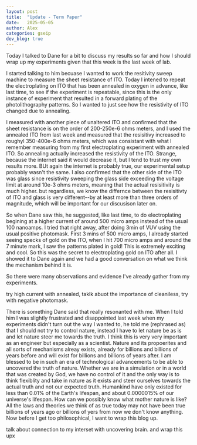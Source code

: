 ```yaml
---
layout: post
title:  "Update - Term Paper"
date:   2025-05-05
author: Alex
categories: gseip
dev_blog: true
---
```


Today I talked to Dane for a bit to discuss my results so far and how I should wrap up my experiments given that this week is the last week of lab. 

I started talking to him becuase I wanted to work the resitivity sweep machine to measure the sheet resistance of ITO. Today I intened to repeat the electroplating on ITO that has been annealed in oxygen in advance, like last time, to see if the experiment is repeatable, since this is the only instance of experiment that resulted in a forward plating of the photolithography patterns. So I wanted to just see how the resistivity of ITO changed due to annealing. 

I measured with another piece of unaltered ITO and confirmed that the sheet resistance is on the order of 200-250e-6 ohms meters, and I used the annealed ITO from last week and measured that the resisitivy increased to roughyl 350-400e-6 ohms meters, which was consistant with what I remember measuring from my first electroplating experiment with annealed ITO. So annealing actually increased the resistivity of the ITO. Strange, because the internet said it would decrease it, but I tend to trust my own results more. BUt again the internet is probably true, our experimental setup probably wasn't the same. I also confirmed that the other side of the ITO was glass since resistivity sweeping the glass side exceeding the voltage limit at around 10e-3 ohms meters, meaning that the actual resisitivity is much higher. but regardless, we know the differnce between the resisitivty of ITO and glass is very different--by at least more than three orders of magnitude, which will be important for our discusison later on. 

So when Dane saw this, he suggested, like last time, to do electroplating begining at a higher current of around 500 micro amps instead of the usual 100 nanoamps. I tried that right away, after doing 3min of VUV using the usual positive photomask. First 3 mins of 500 micro amps, I already started seeing specks of gold on the ITO, when I hit 700 micro amps and around the 7 minute mark, I saw the patterns plated in gold! This is extremely exciting and cool. So this was the secret to electroplating gold on ITO after all. I showed it to Dane again and we had a good conversation on what we think the mechanism behind it is. 

So there were many observations and evidence I've already gather from my experiments. 


try high current with annealed,
taklk abuot the importance of cleaniless, 
try with negative photomask. 

There is something Dane said that really resonanted with me. When I told him I was slightly frustrated and disappointed last week when my experiments didn't turn out the way I wanted to, he told me (rephrased as) that I should not try to control nature, instead I have to let nature be as is and let nature steer me towards the truth. I think this is very very important as an engineer but especially as a scientist. Nature and its propoerites and all sorts of mechanisms alreay exists, already for billions and billions of years before and will exist for billions and billions of years after. I am blessed to be in such an era of technological advancements to be able to uncovered the truth of nature. Whether we are in a simulation or in a world that was created by God, we have no control of it and the only way is to think flexiblity and take in nature as it exists and steer ourselves towards the actual truth and not our expected truth. Humankind have only existed for less than 0.01% of the Earth's lifespan, and about 0.0000015% of our universe's lifespan. How can we possibly know what mother nature is like? All the laws and theories we think of as true today may not have been true billions of years ago or billions of yers from now we don't know anything. Now before I get too philosophical, I want to wrap this blog up. 

talk about connection to my interset with uncovering brain. and wrap this upx



